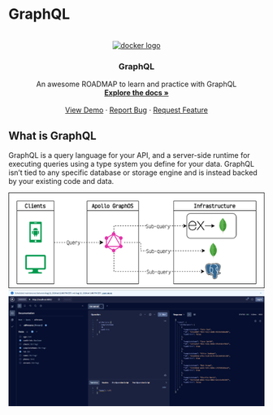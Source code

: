 # GraphQL

<br />
<div align="center">
  <a href="https://github.com/cavidev/python-learning-journey">
      <img src="https://cdn.jsdelivr.net/gh/devicons/devicon/icons/graphql/graphql-plain.svg" height="100" alt="docker logo"  />
  </a>
  
  <h3 align="center">GraphQL</h3>

  <p align="center">
    An awesome ROADMAP to learn and practice with GraphQL
    <br />
    <a href="https://graphql.org/learn/"><strong>Explore the docs »</strong></a>
    <br />
    <br />
    <a href="https://studio.apollographql.com/sandbox/explorer">View Demo</a>
    ·
    <a href="https://github.com/cavidev/python-learning-journey/issues/new?labels=bug&template=bug-report---.md">Report Bug</a>
    ·
    <a href="https://github.com/cavidev/python-learning-journey/issues/new?labels=enhancement&template=feature-request---.md">Request Feature</a>
  </p>
</div>

## What is GraphQL

GraphQL is a query language for your API, and a server-side runtime for executing queries using a type system you define for your data. GraphQL isn’t tied to any specific database or storage engine and is instead backed by your existing code and data.

<div align="center">
    <img src="./img/graphql.arq.png" alt="graphql"  />
</div>
<div align="center">
<img src="./img/howLooksLike.PNG" alt="howLooksLike"  />
</div>
